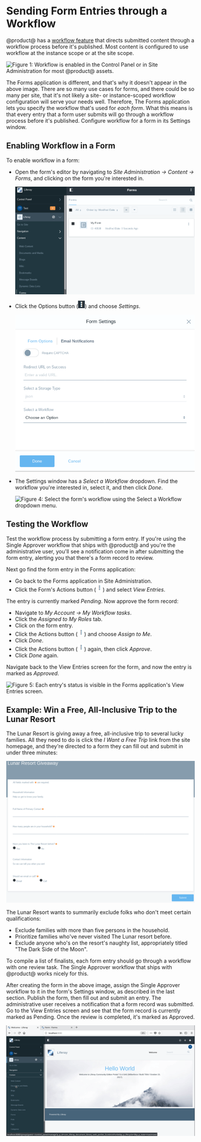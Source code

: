 # Sending Form Entries through a Workflow [](id=sending-form-entries-through-a-workflow)

@product@ has a [workflow
feature](/discover/portal/-/knowledge_base/7-0/using-workflow) that directs
submitted content through a workflow process before it's published. Most content
is configured to use workflow at the instance scope or at the site scope.

![Figure 1: Workflow is enabled in the Control Panel or in Site Administration
for most @product@ assets.](../../../images/workflow-configuration.png)

The Forms application is different, and that's why it doesn't appear in the
above image. There are so many use cases for forms, and there could be so many
per site, that it's not likely a site- or instance-scoped workflow configuration
will serve your needs well. Therefore, The Forms application lets you specify
the workflow that's used for *each form*. What this means is that every entry
that a form user submits will go through a workflow process before it's
published. Configure workflow for a form in its Settings window.

## Enabling Workflow in a Form [](id=enabling-workflow-in-a-form)

To enable workflow in a form: 

- Open the form's editor by navigating to
*Site Administration &rarr; Content &rarr; Forms*, and clicking on the form
you're interested in.

    ![Figure 2: Navigate directly to a form to enable workflow.](../../../images/forms-list.png)

- Click the Options button (![Options](../../../images/icon-options.png)) and
    choose *Settings*.

    ![Figure 3: Enable workflow for each form in its Settings window.](../../../images/form-settings.png)

- The Settings window has a *Select a Workflow* dropdown. Find the workflow
    you're interested in, select it, and then click *Done*.

    ![Figure 4: Select the form's workflow using the Select a Workflow dropdown
menu.](../../../images/forms-workflow.png)

## Testing the Workflow [](id=testing-the-workflow)

Test the workflow process by submitting a form entry. If you're using the Single
Approver workflow that ships with @product@ and you're the administrative user,
you'll see a notification come in after submitting the form entry, alerting you
that there's a form record to review. 

Next go find the form entry in the Forms application:

- Go back to the Forms application in Site Administration.
- Click the Form's Actions button (![Actions](../../../images/icon-actions.png))
    and select *View Entries*.

The entry is currently marked *Pending*. Now approve the form record:

- Navigate to *My Account &rarr; My Workflow tasks*.
- Click the *Assigned to My Roles* tab.
- Click on the form entry.
- Click the Actions button (![Actions](../../../images/icon-actions.png)) and
    choose *Assign to Me*.
- Click *Done*.
- Click the Actions button (![Actions](../../../images/icon-actions.png)) again,
    then click *Approve*.
- Click *Done* again.

Navigate back to the View Entries screen for the form, and now the entry is
marked as *Approved*. 

![Figure 5: Each entry's status is visible in the Forms application's View
Entries screen.](../../../images/forms-view-entries-status.png)

## Example: Win a Free, All-Inclusive Trip to the Lunar Resort [](id=example-win-a-free-all-inclusive-trip-to-the-lunar-resort)

The Lunar Resort is giving away a free, all-inclusive trip to several lucky
families. All they need to do is click the *I Want a Free Trip* link from the
site homepage, and they're directed to a form they can fill out and submit in
under three minutes:

![Figure 6: The Lunar Resort Giveaway form is ready to be filled out.](../../../images/lunar-resort-giveaway.png)

The Lunar Resort wants to summarily exclude folks who don't meet certain
qualifications:

- Exclude families with more than five persons in the household.
- Prioritize families who've never visited The Lunar resort before.
- Exclude anyone who's on the resort's naughty list, appropriately titled "The
    Dark Side of the Moon".

To compile a list of finalists, each form entry should go through a workflow
with one review task. The Single Approver workflow that ships with @product@
works nicely for this.

After creating the form in the above image, assign the Single Approver workflow
to it in the form's Settings window, as described in the last section. Publish
the form, then fill out and submit an entry. The administrative user receives a
notification that a form record was submitted. Go to the View Entries screen and
see that the form record is currently marked as Pending. Once the review is
completed, it's marked as Approved.

![Figure 7: Assign a workflow to a form in several steps.](../../../images/lunar-resort-giveaway-workflow.gif)

